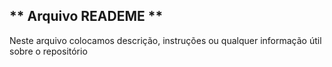 ## ** Arquivo READEME **
Neste arquivo colocamos descrição, instruções ou qualquer informação útil sobre o repositório